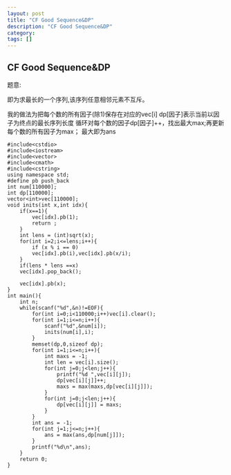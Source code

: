 ```yaml
---
layout: post
title: "CF Good Sequence&DP"
description: "CF Good Sequence&DP"
category:
tags: []
---
```


## CF Good Sequence&DP ##

题意:

即为求最长的一个序列,该序列任意相邻元素不互斥。


我的做法为把每个数的所有因子(除1)保存在对应的vec[i]
dp[因子]表示当前以因子为终点的最长序列长度
循环对每个数的因子dp[因子]++，找出最大max;再更新每个数的所有因子为max；
最大即为ans


	#include<cstdio>
	#include<iostream>
	#include<vector>
	#include<cmath>
	#include<cstring>
	using namespace std;
	#define pb push_back
	int num[110000];
	int dp[110000];
	vector<int>vec[110000];
	void inits(int x,int idx){
		if(x==1){
			vec[idx].pb(1);
			return ;
		}
		int lens = (int)sqrt(x);
		for(int i=2;i<=lens;i++){
			if (x % i == 0)
			vec[idx].pb(i),vec[idx].pb(x/i);
		}
		if(lens * lens ==x)
		vec[idx].pop_back();

		vec[idx].pb(x);
	}
	int main(){
		int n;
		while(scanf("%d",&n)!=EOF){
			for(int i=0;i<110000;i++)vec[i].clear();
			for(int i=1;i<=n;i++){
				scanf("%d",&num[i]);
				inits(num[i],i);
			}
			memset(dp,0,sizeof dp);
			for(int i=1;i<=n;i++){
				int maxs = -1;
				int len = vec[i].size();
				for(int j=0;j<len;j++){
					printf("%d ",vec[i][j]);
					dp[vec[i][j]]++;
					maxs = max(maxs,dp[vec[i][j]]);
				}
				for(int j=0;j<len;j++){
					dp[vec[i][j]] = maxs;
				}
			}
			int ans = -1;
			for(int j=1;j<=n;j++){
				ans = max(ans,dp[num[j]]);
			}
			printf("%d\n",ans);
		}
		return 0;
	}
